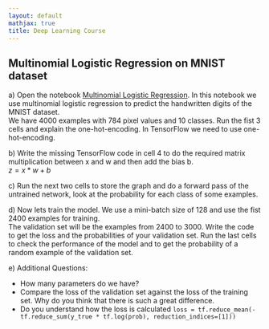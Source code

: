 ```yaml
---
layout: default
mathjax: true
title: Deep Learning Course 
---
```

## Multinomial Logistic Regression on MNIST dataset

a) Open the notebook [Multinomial Logistic Regression](https://github.com/tensorchiefs/dl_course_2018/blob/master/notebooks/04_Multinomial_Logistic_Regression.ipynb).
In this notebook we use multinomial logistic regression to predict the handwritten digits of the MNIST dataset.  
We have 4000 examples with 784 pixel values and 10 classes. Run the fist 3 cells and explain the one-hot-encoding. In TensorFlow we need to use one-hot-encoding. 

b) Write the missing TensorFlow code in cell 4 to do the required matrix multiplication between x and w and then add the bias b.  
$z=x*w+b$

c) Run the next two cells to store the graph and do a forward pass of the untrained network, look at the probability for each class of some examples.

d) Now lets train the model. We use a mini-batch size of 128 and use the fist 2400 examples for training.  
The validation set will be the examples from 2400 to 3000. Write the code to get the loss and the probabilities of your validation set.
Run the last cells to check the performance of the model and to get the probability of a random example of the validation set.

e) Additional Questions: 
  * How many parameters do we have? 
  * Compare the loss of the validation set against the loss of the training set. Why do you think that there is such a great difference.
  * Do you understand how the loss is calculated `loss = tf.reduce_mean(-tf.reduce_sum(y_true * tf.log(prob), reduction_indices=[1]))`
